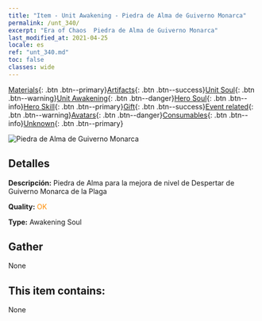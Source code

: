 ```yaml
---
title: "Item - Unit Awakening - Piedra de Alma de Guiverno Monarca"
permalink: /unt_340/
excerpt: "Era of Chaos  Piedra de Alma de Guiverno Monarca"
last_modified_at: 2021-04-25
locale: es
ref: "unt_340.md"
toc: false
classes: wide
---
```

 [Materials](/ItemsES/){: .btn .btn--primary}[Artifacts](/ItemsES/Artifacts/){: .btn .btn--success}[Unit Soul](/ItemsES/UnitSoul/){: .btn .btn--warning}[Unit Awakening](/ItemsES/UnitAwakening/){: .btn .btn--danger}[Hero Soul](/ItemsES/HeroSoul/){: .btn .btn--info}[Hero Skill](/ItemsES/HeroSkill/){: .btn .btn--primary}[Gift](/ItemsES/Gift/){: .btn .btn--success}[Event related](/ItemsES/Events/){: .btn .btn--warning}[Avatars](/ItemsES/Avatars/){: .btn .btn--danger}[Consumables](/ItemsES/Consumables/){: .btn .btn--info}[Unknown](/ItemsES/Unknown/){: .btn .btn--primary}

 ![Piedra de Alma de Guiverno Monarca](/images/u/tia_feilong.jpg)

## Detalles
 **Descripción:** Piedra de Alma para la mejora de nivel de Despertar de Guiverno Monarca de la Plaga

 **Quality:** <span style="color: #FF8C00">OK</span>

 **Type:** Awakening Soul

## Gather

  None

## This item contains:

  None

